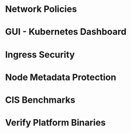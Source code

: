 # Network Policies

# GUI - Kubernetes Dashboard

# Ingress Security

# Node Metadata Protection

# CIS Benchmarks

# Verify Platform Binaries

